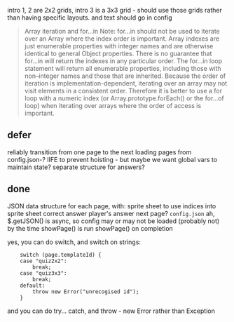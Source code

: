 
intro 1, 2 are 2x2 grids, intro 3 is a 3x3 grid - should use those grids rather than having specific layouts.
and text should go in config

>Array iteration and for...in
Note: for...in should not be used to iterate over an Array where the index order is important.
Array indexes are just enumerable properties with integer names and are otherwise identical to general Object properties. There is no guarantee that for...in will return the indexes in any particular order.  The for...in loop statement will return all enumerable properties, including those with non–integer names and those that are inherited.
Because the order of iteration is implementation-dependent, iterating over an array may not visit elements in a consistent order. Therefore it is better to use a for loop with a numeric index (or Array.prototype.forEach() or the for...of loop) when iterating over arrays where the order of access is important.

## defer

reliably transition from one page to the next loading pages from config.json-?
IIFE to prevent hoisting - but maybe we want global vars to maintain state?
separate structure for answers?

## done

JSON data structure for each page, with: sprite sheet to use indices into sprite sheet correct answer player's answer next page? `config.json`
ah, $.getJSON() is async, so config may or may not be loaded (probably not) by the time showPage() is run
showPage() on completion

yes, you can do switch, and switch on strings:

        switch (page.templateId) {
        case "quiz2x2":
            break;
        case "quiz3x3":
            break;
        default:
            throw new Error("unrecogised id");
        }

and you can do try... catch, and throw - new Error rather than Exception